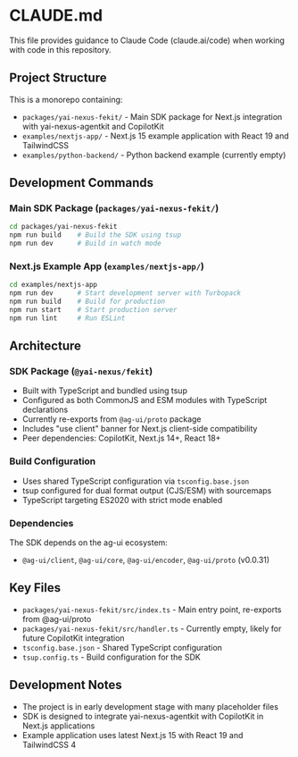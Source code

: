 # CLAUDE.md

This file provides guidance to Claude Code (claude.ai/code) when working with code in this repository.

## Project Structure

This is a monorepo containing:
- `packages/yai-nexus-fekit/` - Main SDK package for Next.js integration with yai-nexus-agentkit and CopilotKit
- `examples/nextjs-app/` - Next.js 15 example application with React 19 and TailwindCSS
- `examples/python-backend/` - Python backend example (currently empty)

## Development Commands

### Main SDK Package (`packages/yai-nexus-fekit/`)
```bash
cd packages/yai-nexus-fekit
npm run build    # Build the SDK using tsup
npm run dev      # Build in watch mode
```

### Next.js Example App (`examples/nextjs-app/`)
```bash
cd examples/nextjs-app
npm run dev      # Start development server with Turbopack
npm run build    # Build for production
npm run start    # Start production server
npm run lint     # Run ESLint
```

## Architecture

### SDK Package (`@yai-nexus/fekit`)
- Built with TypeScript and bundled using tsup
- Configured as both CommonJS and ESM modules with TypeScript declarations
- Currently re-exports from `@ag-ui/proto` package
- Includes "use client" banner for Next.js client-side compatibility
- Peer dependencies: CopilotKit, Next.js 14+, React 18+

### Build Configuration
- Uses shared TypeScript configuration via `tsconfig.base.json`
- tsup configured for dual format output (CJS/ESM) with sourcemaps
- TypeScript targeting ES2020 with strict mode enabled

### Dependencies
The SDK depends on the ag-ui ecosystem:
- `@ag-ui/client`, `@ag-ui/core`, `@ag-ui/encoder`, `@ag-ui/proto` (v0.0.31)

## Key Files
- `packages/yai-nexus-fekit/src/index.ts` - Main entry point, re-exports from @ag-ui/proto
- `packages/yai-nexus-fekit/src/handler.ts` - Currently empty, likely for future CopilotKit integration
- `tsconfig.base.json` - Shared TypeScript configuration
- `tsup.config.ts` - Build configuration for the SDK

## Development Notes
- The project is in early development stage with many placeholder files
- SDK is designed to integrate yai-nexus-agentkit with CopilotKit in Next.js applications
- Example application uses latest Next.js 15 with React 19 and TailwindCSS 4